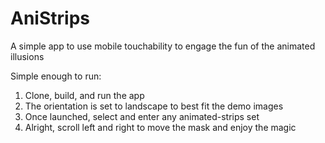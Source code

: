 AniStrips
=========

A simple app to use mobile touchability to engage the fun of the animated illusions

Simple enough to run:
1. Clone, build, and run the app
2. The orientation is set to landscape to best fit the demo images
3. Once launched, select and enter any animated-strips set
4. Alright, scroll left and right to move the mask and enjoy the magic